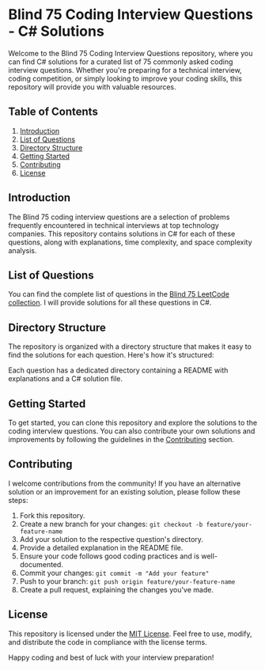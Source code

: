 # Blind 75 Coding Interview Questions - C# Solutions

Welcome to the Blind 75 Coding Interview Questions repository, where you can find C# solutions for a curated list of 75 commonly asked coding interview questions. Whether you're preparing for a technical interview, coding competition, or simply looking to improve your coding skills, this repository will provide you with valuable resources.

## Table of Contents
1. [Introduction](#introduction)
2. [List of Questions](#list-of-questions)
3. [Directory Structure](#directory-structure)
4. [Getting Started](#getting-started)
5. [Contributing](#contributing)
6. [License](#license)

## Introduction
The Blind 75 coding interview questions are a selection of problems frequently encountered in technical interviews at top technology companies. This repository contains solutions in C# for each of these questions, along with explanations, time complexity, and space complexity analysis.

## List of Questions
You can find the complete list of questions in the [Blind 75 LeetCode collection](https://leetcode.com/discuss/general-discussion/460599/blind-75-leetcode-questions). I will provide solutions for all these questions in C#.

## Directory Structure
The repository is organized with a directory structure that makes it easy to find the solutions for each question. Here's how it's structured:

Each question has a dedicated directory containing a README with explanations and a C# solution file.

## Getting Started
To get started, you can clone this repository and explore the solutions to the coding interview questions. You can also contribute your own solutions and improvements by following the guidelines in the [Contributing](#contributing) section.

## Contributing
I welcome contributions from the community! If you have an alternative solution or an improvement for an existing solution, please follow these steps:

1. Fork this repository.
2. Create a new branch for your changes: `git checkout -b feature/your-feature-name`
3. Add your solution to the respective question's directory.
4. Provide a detailed explanation in the README file.
5. Ensure your code follows good coding practices and is well-documented.
6. Commit your changes: `git commit -m "Add your feature"`
7. Push to your branch: `git push origin feature/your-feature-name`
8. Create a pull request, explaining the changes you've made.

## License
This repository is licensed under the [MIT License](LICENSE). Feel free to use, modify, and distribute the code in compliance with the license terms.

Happy coding and best of luck with your interview preparation!



